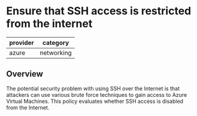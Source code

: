 # Ensure that SSH access is restricted from the internet

provider | category
--- | ---
azure | networking

## Overview
The potential security problem with using SSH over the Internet is that attackers can use various brute force techniques to gain access to Azure Virtual Machines. This policy evaluates whether SSH access is disabled from the Internet.

